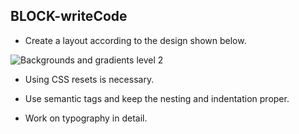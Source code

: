 ## BLOCK-writeCode

- Create a layout according to the design shown below.


![Backgrounds and gradients level 2](https://raw.githubusercontent.com/suraj122/AC-STYLE-images/master/background-and-gradients/ex-2.jpg)



- Using CSS resets is necessary.

- Use semantic tags and keep the nesting and indentation proper.

- Work on typography in detail.